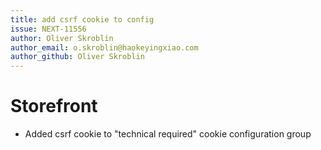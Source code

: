 ```yaml
---
title: add csrf cookie to config
issue: NEXT-11556
author: Oliver Skroblin
author_email: o.skroblin@haokeyingxiao.com 
author_github: Oliver Skroblin
---
```

# Storefront
* Added csrf cookie to "technical required" cookie configuration group  
